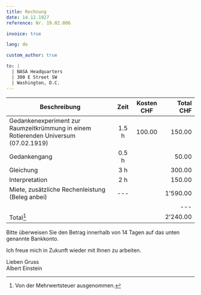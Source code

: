 ```yaml
---
title: Rechnung
date: 14.12.1927
reference: Nr. 19.02.006

invoice: true

lang: de

custom_author: true

to: |
  | NASA Headquarters
  | 300 E Street SW
  | Washington, D.C.
---
```

| Beschreibung | Zeit  | Kosten CHF| Total CHF |
|----------------|:-:|:--:|--:|
| Gedankenexperiment zur Raumzeitkrümmung in einem Rotierenden Universum (07.02.1919) | 1.5 h | 100.00 | 150.00 |
| Gedankengang | 0.5 h | | 50.00 |
| Gleichung | 3 h | | 300.00 |
| Interpretation | 2 h | | 150.00 |
| Miete, zusätzliche Rechenleistung (Beleg anbei)| --- | | 1'590.00 |
| | | |---|
| Total[^1] | | | 2'240.00 |

[^1]: Von der Mehrwertsteuer ausgenommen.

Bitte überweisen Sie den Betrag innerhalb von 14 Tagen auf das unten genannte Bankkonto.

Ich freue mich in Zukunft wieder mit Ihnen zu arbeiten.

Lieben Gruss\
Albert Einstein
